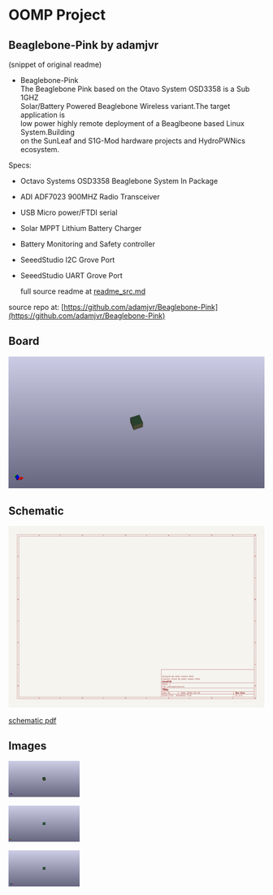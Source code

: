 # OOMP Project  
## Beaglebone-Pink  by adamjvr  
  
(snippet of original readme)  
  
- Beaglebone-Pink  
The Beaglebone Pink based on the Otavo System OSD3358 is a Sub 1GHZ  
Solar/Battery Powered Beaglebone Wireless variant.The target application is  
low power highly remote deployment of a Beaglbeone based Linux System.Building  
on the SunLeaf and S1G-Mod hardware projects and HydroPWNics ecosystem.  
  
Specs:  
- Octavo Systems OSD3358 Beaglebone System In Package  
- ADI ADF7023 900MHZ Radio Transceiver  
- USB Micro power/FTDI serial  
- Solar MPPT Lithium Battery Charger  
- Battery Monitoring and Safety controller  
- SeeedStudio I2C Grove Port  
- SeeedStudio UART Grove Port  
  
  full source readme at [readme_src.md](readme_src.md)  
  
source repo at: [https://github.com/adamjvr/Beaglebone-Pink](https://github.com/adamjvr/Beaglebone-Pink)  
## Board  
  
[![working_3d.png](working_3d_600.png)](working_3d.png)  
## Schematic  
  
[![working_schematic.png](working_schematic_600.png)](working_schematic.png)  
  
[schematic pdf](working_schematic.pdf)  
## Images  
  
[![working_3d.png](working_3d_140.png)](working_3d.png)  
  
[![working_3d_back.png](working_3d_back_140.png)](working_3d_back.png)  
  
[![working_3d_front.png](working_3d_front_140.png)](working_3d_front.png)  
